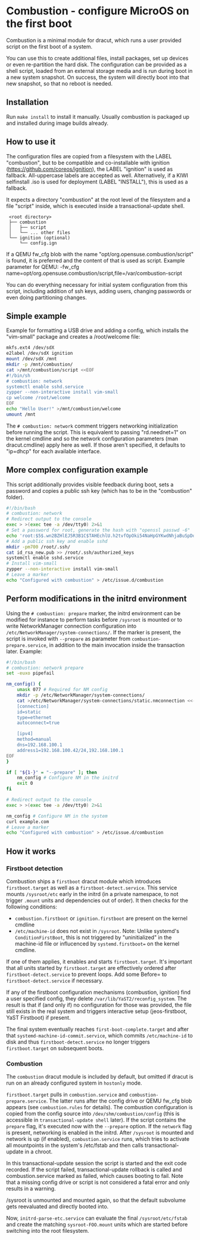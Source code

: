 Combustion - configure MicroOS on the first boot
================================================

Combustion is a minimal module for dracut, which runs a user provided script on
the first boot of a system.

You can use this to create additional files, install packages, set up devices 
or even re-partition the hard disk. The configuration can be provided as a
shell script, loaded from an external storage media and is run during boot in a 
new system snapshot. On success, the system will directly boot into that new
snapshot, so that no reboot is needed.

Installation
------------

Run `make install` to install it manually. Usually combustion is packaged up
and installed during image builds already.

How to use it
-------------

The configuration files are copied from a filesystem with the LABEL
"combustion", but to be compatible and co-installable with ignition
(https://github.com/coreos/ignition), the LABEL "ignition" is used as fallback.
All-uppercase labels are accepted as well. Alternatively, if a KIWI selfinstall
.iso is used for deployment (LABEL "INSTALL"), this is used as a fallback.

It expects a directory "combustion" at the root level of the filesystem and
a file "script" inside, which is executed inside a transactional-update shell.

```
 <root directory>
 ├── combustion
 │   ├── script
 │   └── ... other files
 └── ignition (optional)
     └── config.ign
```

If a QEMU fw_cfg blob with the name "opt/org.opensuse.combustion/script" is
found, it is preferred and the content of that is used as script.
Example parameter for QEMU:
-fw_cfg name=opt/org.opensuse.combustion/script,file=/var/combustion-script

You can do everything necessary for initial system configuration from this
script, including addition of ssh keys, adding users, changing passwords
or even doing partitioning changes.

Simple example
--------------

Example for formatting a USB drive and adding a config, which installs the
"vim-small" package and creates a /root/welcome file:

```bash
mkfs.ext4 /dev/sdX
e2label /dev/sdX ignition
mount /dev/sdX /mnt
mkdir -p /mnt/combustion/
cat >/mnt/combustion/script <<EOF
#!/bin/sh
# combustion: network
systemctl enable sshd.service
zypper --non-interactive install vim-small
cp welcome /root/welcome
EOF
echo "Hello User!" >/mnt/combustion/welcome
umount /mnt
```

The `# combustion: network` comment triggers networking initialization before
running the script. This is equivalent to passing "rd.neednet=1" on the kernel
cmdline and so the network configuration parameters (man dracut.cmdline) apply
here as well. If those aren't specified, it defaults to "ip=dhcp" for each
available interface.

More complex configuration example
----------------------------------

This script additionally provides visible feedback during boot, sets a password
and copies a public ssh key (which has to be in the "combustion" folder).

```bash
#!/bin/bash
# combustion: network
# Redirect output to the console
exec > >(exec tee -a /dev/tty0) 2>&1
# Set a password for root, generate the hash with "openssl passwd -6"
echo 'root:$5$.wn2BZHlEJ5R3B1C$TAHEchlU.h2tvfOpOki54NaHpGYKwdNhjaBuSpDotD7' | chpasswd -e
# Add a public ssh key and enable sshd
mkdir -pm700 /root/.ssh/
cat id_rsa_new.pub >> /root/.ssh/authorized_keys
systemctl enable sshd.service
# Install vim-small
zypper --non-interactive install vim-small
# Leave a marker
echo "Configured with combustion" > /etc/issue.d/combustion
```

Perform modifications in the initrd environment
-----------------------------------------------

Using the `# combustion: prepare` marker, the initrd environment can be modified
for instance to perform tasks before `/sysroot` is mounted or to write
NetworkManager connection configuration into
`/etc/NetworkManager/system-connections/`. If the marker is present, the script
is invoked with `--prepare` as parameter from `combustion-prepare.service`, in
addition to the main invocation inside the transaction later.
Example:

```bash
#!/bin/bash
# combustion: network prepare
set -euxo pipefail

nm_config() {
    umask 077 # Required for NM config
    mkdir -p /etc/NetworkManager/system-connections/
    cat >/etc/NetworkManager/system-connections/static.nmconnection <<-EOF
    [connection]
    id=static
    type=ethernet
    autoconnect=true

    [ipv4]
    method=manual
    dns=192.168.100.1
    address1=192.168.100.42/24,192.168.100.1
EOF
}

if [ "${1-}" = "--prepare" ]; then
    nm_config # Configure NM in the initrd
    exit 0
fi

# Redirect output to the console
exec > >(exec tee -a /dev/tty0) 2>&1

nm_config # Configure NM in the system
curl example.com
# Leave a marker
echo "Configured with combustion" > /etc/issue.d/combustion
```

How it works
------------

### Firstboot detection

Combustion ships a `firstboot` dracut module which introduces `firstboot.target`
as well as a `firstboot-detect.service`. This service mounts `/sysroot/etc`
early in the initrd (in a private namespace, to not trigger `.mount` units and
dependencies out of order). It then checks for the following conditions:

* `combustion.firstboot` or `ignition.firstboot` are present on the kernel
cmdline
* `/etc/machine-id` does not exist in `/sysroot`. Note: Unlike systemd's
`ConditionFirstBoot`, this is not triggered by "uninitialized" in the
machine-id file or influcenced by `systemd.firstboot=` on the kernel cmdline.

If one of them applies, it enables and starts `firstboot.target`. It's
important that all units started by `firstboot.target` are effectively
ordered after `firstboot-detect.service` to prevent loops. Add some Before=
to `firstboot-detect.service` if necessary.

If any of the firstboot configuration mechanisms (combustion, ignition)
find a user specified config, they delete `/var/lib/YaST2/reconfig_system`.
The result is that if (and only if) no configuration for those was provided,
the file still exists in the real system and triggers interactive setup
(jeos-firstboot, YaST Firstboot) if present.

The final system eventually reaches `first-boot-complete.target` and after that
`systemd-machine-id-commit.service`, which commits `/etc/machine-id` to disk and
thus `firstboot-detect.service` no longer triggers `firstboot.target` on
subsequent boots.

### Combustion

The `combustion` dracut module is included by default, but omitted if dracut is
run on an already configured system in `hostonly` mode.

`firstboot.target` pulls in `combustion.service` and
`combustion-prepare.service`. The latter runs after the config drive or
QEMU fw_cfg blob appears (see `combustion.rules` for details). The combustion
configuration is copied from the config source into `/dev/shm/combustion/config`
(this is accessible in `transactional-update shell` later). If the script
contains the `prepare` flag, it's executed now with the `--prepare` option. If
the `network` flag is present, networking is enabled in the initrd. After
`/sysroot` is mounted and network is up (if enabled), `combustion.service` runs,
which tries to activate all mountpoints in the system's /etc/fstab and then
calls transactional-update in a chroot.

In this transactional-update session the script is started and the exit code
recorded. If the script failed, transactional-update rollback is called and
combustion.service marked as failed, which causes booting to fail. Note that a
missing config drive or script is not considered a fatal error and only results
in a warning.

/sysroot is unmounted and mounted again, so that the default subvolume gets
reevaluated and directly booted into.

Now, `initrd-parse-etc.service` can evaluate the final `/sysroot/etc/fstab` and
create the matching `sysroot-FOO.mount` units which are started before switching
into the root filesystem.
